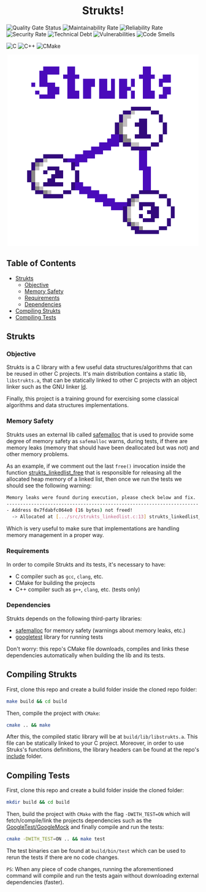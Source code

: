 <h1 align="center">Strukts!</h1>

<p align="left">
  <img alt="Quality Gate Status" src="https://sonarcloud.io/api/project_badges/measure?project=strukts&metric=alert_status">
  <img alt="Maintainability Rate" src="https://sonarcloud.io/api/project_badges/measure?project=strukts&metric=sqale_rating">
  <img alt="Reliability Rate" src="https://sonarcloud.io/api/project_badges/measure?project=strukts&metric=reliability_rating">
  <img alt="Security Rate" src="https://sonarcloud.io/api/project_badges/measure?project=strukts&metric=security_rating">
  <img alt="Technical Debt" src="https://sonarcloud.io/api/project_badges/measure?project=strukts&metric=sqale_index">
  <img alt="Vulnerabilities" src="https://sonarcloud.io/api/project_badges/measure?project=strukts&metric=vulnerabilities">
  <img alt="Code Smells" src="https://sonarcloud.io/api/project_badges/measure?project=strukts&metric=code_smells">
</p>

<p align="left">
  <img alt="C" src="https://img.shields.io/badge/c-%2300599C.svg?style=for-the-badge&logo=c&logoColor=white"/>
  <img alt="C++" src="https://img.shields.io/badge/c++-%2300599C.svg?style=for-the-badge&logo=c%2B%2B&logoColor=white"/>
  <img alt="CMake" src="https://img.shields.io/badge/CMake-%23008FBA.svg?style=for-the-badge&logo=cmakelogoColor=white">
</p>

<p align="center"><img src="docs/strukts.png"></p>

## Table of Contents

- [Strukts](#Strukts)
  - [Objective](#Objective)
  - [Memory Safety](#Memory-Safety)
  - [Requirements](#Requirements)
  - [Dependencies](#Dependencies)
- [Compiling Strukts](#Compiling-Strukts)
- [Compiling Tests](#Compiling-Tests)

## Strukts

### Objective

Strukts is a C library with a few useful data structures/algorithms that can be reused in other C projects. It's main distribution contains a static lib, `libstrukts.a`, that can be statically linked to other C projects with an object linker such as the GNU linker [ld](https://ftp.gnu.org/old-gnu/Manuals/ld-2.9.1/html_mono/ld.html).

Finally, this project is a training ground for exercising some classical algorithms and data structures implementations.

### Memory Safety

Strukts uses an external lib called [safemalloc](https://github.com/Theldus/safemalloc) that is used to provide some degree of memory safety as `safemalloc` warns, during tests, if there are memory leaks (memory that should have been deallocated but was not) and other memory problems.

As an example, if we comment out the last `free()` invocation inside the function [strukts_linkedlist_free](src/strukts_linkedlist.c) that is responsible for releasing all the allocated heap memory of a linked list, then once we run the tests we should see the following warning:

```sh
Memory leaks were found during execution, please check below and fix.
----------------------------------------------------------------------
- Address 0x7fdabfc064e0 (16 bytes) not freed!
  -> Allocated at [.../src/strukts_linkedlist.c:13] strukts_linkedlist_new()
```

Which is very useful to make sure that implementations are handling memory management in a proper way.

### Requirements

In order to compile Strukts and its tests, it's necessary to have:

- C compiler such as `gcc`, `clang`, etc.
- CMake for building the projects
- C++ compiler such as `g++`, `clang`, etc. (tests only)

### Dependencies

Strukts depends on the following third-party libraries:

- [safemalloc](https://github.com/Theldus/safemalloc) for memory safety (warnings about memory leaks, etc.)
- [googletest](https://github.com/google/googletest) library for running tests

Don't worry: this repo's CMake file downloads, compiles and links these dependencies automatically when building the lib and its tests.

## Compiling Strukts

First, clone this repo and create a build folder inside the cloned repo folder:

```sh
make build && cd build
```

Then, compile the project with `CMake`:

```sh
cmake .. && make
```

After this, the compiled static library will be at `build/lib/libstrukts.a`. This file can be statically linked
to your C project. Moreover, in order to use Struks's functions definitions, the library headers can be found at the repo's [include](include/strukts) folder.

## Compiling Tests

First, clone this repo and create a build folder inside the cloned folder:

```sh
mkdir build && cd build
```

Then, build the project with `CMake` with the flag `-DWITH_TEST=ON` which will fetch/compile/link the projects dependencies such as the [GoogleTest/GoogleMock](https://github.com/google/googletest) and finally compile and run
the tests:

```sh
cmake -DWITH_TEST=ON .. && make test
```

The test binaries can be found at `build/bin/test` which can be used to rerun the tests if there are no code changes.

`PS`: When any piece of code changes, running the aforementioned command will compile and run the tests again without
downloading external dependencies (faster).
